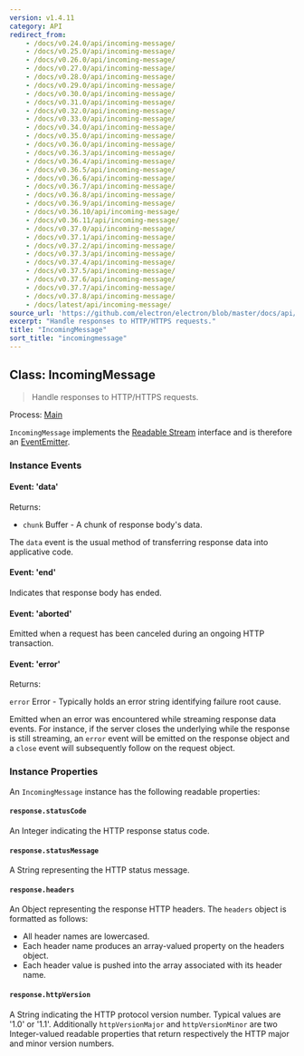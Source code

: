 ```yaml
---
version: v1.4.11
category: API
redirect_from:
    - /docs/v0.24.0/api/incoming-message/
    - /docs/v0.25.0/api/incoming-message/
    - /docs/v0.26.0/api/incoming-message/
    - /docs/v0.27.0/api/incoming-message/
    - /docs/v0.28.0/api/incoming-message/
    - /docs/v0.29.0/api/incoming-message/
    - /docs/v0.30.0/api/incoming-message/
    - /docs/v0.31.0/api/incoming-message/
    - /docs/v0.32.0/api/incoming-message/
    - /docs/v0.33.0/api/incoming-message/
    - /docs/v0.34.0/api/incoming-message/
    - /docs/v0.35.0/api/incoming-message/
    - /docs/v0.36.0/api/incoming-message/
    - /docs/v0.36.3/api/incoming-message/
    - /docs/v0.36.4/api/incoming-message/
    - /docs/v0.36.5/api/incoming-message/
    - /docs/v0.36.6/api/incoming-message/
    - /docs/v0.36.7/api/incoming-message/
    - /docs/v0.36.8/api/incoming-message/
    - /docs/v0.36.9/api/incoming-message/
    - /docs/v0.36.10/api/incoming-message/
    - /docs/v0.36.11/api/incoming-message/
    - /docs/v0.37.0/api/incoming-message/
    - /docs/v0.37.1/api/incoming-message/
    - /docs/v0.37.2/api/incoming-message/
    - /docs/v0.37.3/api/incoming-message/
    - /docs/v0.37.4/api/incoming-message/
    - /docs/v0.37.5/api/incoming-message/
    - /docs/v0.37.6/api/incoming-message/
    - /docs/v0.37.7/api/incoming-message/
    - /docs/v0.37.8/api/incoming-message/
    - /docs/latest/api/incoming-message/
source_url: 'https://github.com/electron/electron/blob/master/docs/api/incoming-message.md'
excerpt: "Handle responses to HTTP/HTTPS requests."
title: "IncomingMessage"
sort_title: "incomingmessage"
---
```


## Class: IncomingMessage

> Handle responses to HTTP/HTTPS requests.

Process: [Main](http://electron.atom.io/docs/tutorial/quick-start#main-process)

`IncomingMessage` implements the [Readable Stream](https://nodejs.org/api/stream.html#stream_readable_streams)
interface and is therefore an [EventEmitter](https://nodejs.org/api/events.html#events_class_eventemitter).

### Instance Events

#### Event: 'data'

Returns:

* `chunk` Buffer - A chunk of response body's data.

The `data` event is the usual method of transferring response data into
applicative code.

#### Event: 'end'

Indicates that response body has ended.

#### Event: 'aborted'

Emitted when a request has been canceled during an ongoing HTTP transaction.

#### Event: 'error'

Returns:

`error` Error - Typically holds an error string identifying failure root cause.

Emitted when an error was encountered while streaming response data events. For
instance, if the server closes the underlying while the response is still
streaming, an `error` event will be emitted on the response object and a `close`
event will subsequently follow on the request object.

### Instance Properties

An `IncomingMessage` instance has the following readable properties:

#### `response.statusCode`

An Integer indicating the HTTP response status code.

#### `response.statusMessage`

A String representing the HTTP status message.

#### `response.headers`

An Object representing the response HTTP headers. The `headers` object is
formatted as follows:

* All header names are lowercased.
* Each header name produces an array-valued property on the headers object.
* Each header value is pushed into the array associated with its header name.

#### `response.httpVersion`

A String indicating the HTTP protocol version number. Typical values are '1.0'
or '1.1'. Additionally `httpVersionMajor` and `httpVersionMinor` are two
Integer-valued readable properties that return respectively the HTTP major and
minor version numbers.

